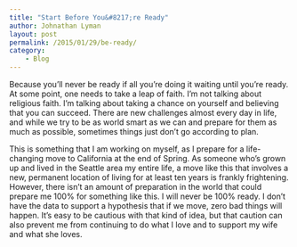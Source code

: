```yaml
---
title: "Start Before You&#8217;re Ready"
author: Johnathan Lyman
layout: post
permalink: /2015/01/29/be-ready/
category:
    - Blog
---
```


Because you’ll never be ready if all you’re doing it waiting until you’re ready. At some point, one needs to take a leap of faith. I’m not talking about religious faith. I’m talking about taking a chance on yourself and believing that you can succeed. There are new challenges almost every day in life, and while we try to be as world smart as we can and prepare for them as much as possible, sometimes things just don’t go according to plan.

This is something that I am working on myself, as I prepare for a life-changing move to California at the end of Spring. As someone who’s grown up and lived in the Seattle area my entire life, a move like this that involves a new, permanent location of living for at least ten years is frankly frightening. However, there isn’t an amount of preparation in the world that could prepare me 100% for something like this. I will never be 100% ready. I don’t have the data to support a hypothesis that if we move, zero bad things will happen. It’s easy to be cautious with that kind of idea, but that caution can also prevent me from continuing to do what I love and to support my wife and what she loves.

